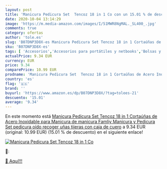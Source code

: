 ```yaml
---
layout: post
title: 'Manicura Pedicura Set  Tencoz 18 in 1 Co con un 15.01 % de descuento'
date: 2020-10-04 13:14:29
image: 'https://m.media-amazon.com/images/I/51MWR8NgMAL._SL400_.jpg'
comments: true
category: ofertas
author: 'tole.es'
slug: 'B07DNP3D8X-es Manicura Pedicura Set Tencoz 18 in 1 Cortaúñas de Acero...'
sku: 'B07DNP3D8X-es'
tags: [ 'Accesorios','Accesorios para portátiles y netbooks','Bolsas y fundas para portátiles y netbooks','Informática','Juegos y Accesorios para PC','Mochilas para portátiles y netbooks','Videojuegos','tijeras', ]
actualPrice: 9.34 EUR
currency: EUR
price: 9.34
comparePrice: 10.99 EUR
prodname: 'Manicura Pedicura Set  Tencoz 18 in 1 Cortaúñas de Acero Inoxidable para Manicura de manicura Famliy Manicura y Pedicura Set pedicura  oído recoger uñas tijeras con caja de cuero'
country: 'es'
flag: '🇪🇸'
brand: ''
buyurl: 'https://www.amazon.es/dp/B07DNP3D8X/?tag=tolees-21'
descuento: '15.01'
average: '9.34'
---
```


En este momento está [Manicura Pedicura Set  Tencoz 18 in 1 Cortaúñas de Acero Inoxidable para Manicura de manicura Famliy Manicura y Pedicura Set pedicura  oído recoger uñas tijeras con caja de cuero](https://www.amazon.es/dp/B07DNP3D8X/?tag=tolees-21) a 9.34 EUR (original: 10.99 EUR) (15.01 %  de descuento) en el siguiente enlace!

[![Manicura Pedicura Set  Tencoz 18 in 1 Co](https://m.media-amazon.com/images/I/51MWR8NgMAL._SL400_.jpg)](https://www.amazon.es/dp/B07DNP3D8X/?tag=tolees-21)

🔎:


[🛒 Aquí!!!](https://www.amazon.es/dp/B07DNP3D8X/?tag=tolees-21)
